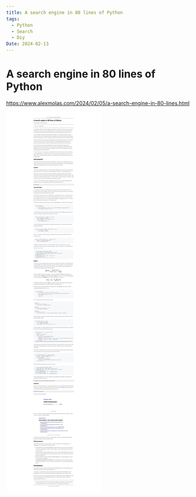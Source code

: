 ```yaml
---
title: A search engine in 80 lines of Python
tags:
  - Python
  - Search
  - Diy
Date: 2024-02-13
---
```



# A search engine in 80 lines of Python
 
<https://www.alexmolas.com/2024/02/05/a-search-engine-in-80-lines.html>

![](../_asset/2024-02-13_python_search_80Lines_image_1.jpg)